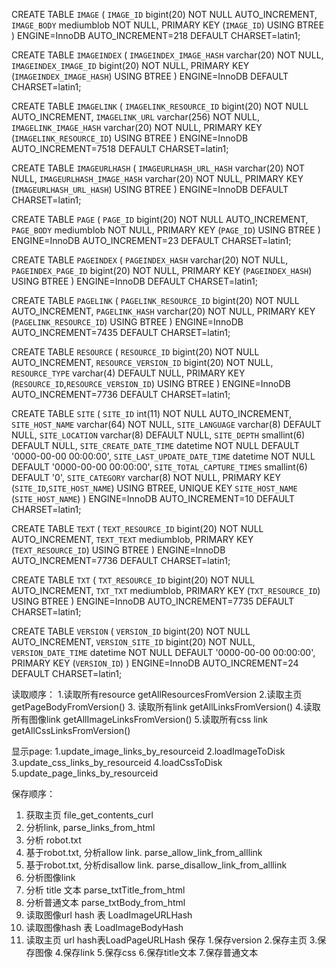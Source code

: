 CREATE TABLE `IMAGE` (
  `IMAGE_ID` bigint(20) NOT NULL AUTO_INCREMENT,
  `IMAGE_BODY` mediumblob NOT NULL,
  PRIMARY KEY (`IMAGE_ID`) USING BTREE
) ENGINE=InnoDB AUTO_INCREMENT=218 DEFAULT CHARSET=latin1;

CREATE TABLE `IMAGEINDEX` (
  `IMAGEINDEX_IMAGE_HASH` varchar(20) NOT NULL,
  `IMAGEINDEX_IMAGE_ID` bigint(20) NOT NULL,
  PRIMARY KEY (`IMAGEINDEX_IMAGE_HASH`) USING BTREE
) ENGINE=InnoDB DEFAULT CHARSET=latin1;

CREATE TABLE `IMAGELINK` (
  `IMAGELINK_RESOURCE_ID` bigint(20) NOT NULL AUTO_INCREMENT,
  `IMAGELINK_URL` varchar(256) NOT NULL,
  `IMAGELINK_IMAGE_HASH` varchar(20) NOT NULL,
  PRIMARY KEY (`IMAGELINK_RESOURCE_ID`) USING BTREE
) ENGINE=InnoDB AUTO_INCREMENT=7518 DEFAULT CHARSET=latin1;

CREATE TABLE `IMAGEURLHASH` (
  `IMAGEURLHASH_URL_HASH` varchar(20) NOT NULL,
  `IMAGEURLHASH_IMAGE_HASH` varchar(20) NOT NULL,
  PRIMARY KEY (`IMAGEURLHASH_URL_HASH`) USING BTREE
) ENGINE=InnoDB DEFAULT CHARSET=latin1;

CREATE TABLE `PAGE` (
  `PAGE_ID` bigint(20) NOT NULL AUTO_INCREMENT,
  `PAGE_BODY` mediumblob NOT NULL,
  PRIMARY KEY (`PAGE_ID`) USING BTREE
) ENGINE=InnoDB AUTO_INCREMENT=23 DEFAULT CHARSET=latin1;

CREATE TABLE `PAGEINDEX` (
  `PAGEINDEX_HASH` varchar(20) NOT NULL,
  `PAGEINDEX_PAGE_ID` bigint(20) NOT NULL,
  PRIMARY KEY (`PAGEINDEX_HASH`) USING BTREE
) ENGINE=InnoDB DEFAULT CHARSET=latin1;

CREATE TABLE `PAGELINK` (
  `PAGELINK_RESOURCE_ID` bigint(20) NOT NULL AUTO_INCREMENT,
  `PAGELINK_HASH` varchar(20) NOT NULL,
  PRIMARY KEY (`PAGELINK_RESOURCE_ID`) USING BTREE
) ENGINE=InnoDB AUTO_INCREMENT=7435 DEFAULT CHARSET=latin1;

CREATE TABLE `RESOURCE` (
  `RESOURCE_ID` bigint(20) NOT NULL AUTO_INCREMENT,
  `RESOURCE_VERSION_ID` bigint(20) NOT NULL,
  `RESOURCE_TYPE` varchar(4) DEFAULT NULL,
  PRIMARY KEY (`RESOURCE_ID`,`RESOURCE_VERSION_ID`) USING BTREE
) ENGINE=InnoDB AUTO_INCREMENT=7736 DEFAULT CHARSET=latin1;

CREATE TABLE `SITE` (
  `SITE_ID` int(11) NOT NULL AUTO_INCREMENT,
  `SITE_HOST_NAME` varchar(64) NOT NULL,
  `SITE_LANGUAGE` varchar(8) DEFAULT NULL,
  `SITE_LOCATION` varchar(8) DEFAULT NULL,
  `SITE_DEPTH` smallint(6) DEFAULT NULL,
  `SITE_CREATE_DATE_TIME` datetime NOT NULL DEFAULT '0000-00-00 00:00:00',
  `SITE_LAST_UPDATE_DATE_TIME` datetime NOT NULL DEFAULT '0000-00-00 00:00:00',
  `SITE_TOTAL_CAPTURE_TIMES` smallint(6) DEFAULT '0',
  `SITE_CATEGORY` varchar(8) NOT NULL,
  PRIMARY KEY (`SITE_ID`,`SITE_HOST_NAME`) USING BTREE,
  UNIQUE KEY `SITE_HOST_NAME` (`SITE_HOST_NAME`)
) ENGINE=InnoDB AUTO_INCREMENT=10 DEFAULT CHARSET=latin1;

CREATE TABLE `TEXT` (
  `TEXT_RESOURCE_ID` bigint(20) NOT NULL AUTO_INCREMENT,
  `TEXT_TEXT` mediumblob,
  PRIMARY KEY (`TEXT_RESOURCE_ID`) USING BTREE
) ENGINE=InnoDB AUTO_INCREMENT=7736 DEFAULT CHARSET=latin1;

CREATE TABLE `TXT` (
  `TXT_RESOURCE_ID` bigint(20) NOT NULL AUTO_INCREMENT,
  `TXT_TXT` mediumblob,
  PRIMARY KEY (`TXT_RESOURCE_ID`) USING BTREE
) ENGINE=InnoDB AUTO_INCREMENT=7735 DEFAULT CHARSET=latin1;

CREATE TABLE `VERSION` (
  `VERSION_ID` bigint(20) NOT NULL AUTO_INCREMENT,
  `VERSION_SITE_ID` bigint(20) NOT NULL,
  `VERSION_DATE_TIME` datetime NOT NULL DEFAULT '0000-00-00 00:00:00',
  PRIMARY KEY (`VERSION_ID`)
) ENGINE=InnoDB AUTO_INCREMENT=24 DEFAULT CHARSET=latin1;

读取顺序：
1.读取所有resource getAllResourcesFromVersion
2.读取主页 getPageBodyFromVersion()
3. 读取所有link getAllLinksFromVersion()
4.读取所有图像link  getAllImageLinksFromVersion()
5.读取所有css link getAllCssLinksFromVersion()

 显示page:
1.update_image_links_by_resourceid
2.loadImageToDisk
3.update_css_links_by_resourceid
4.loadCssToDisk
5.update_page_links_by_resourceid



保存顺序：
1. 获取主页 file_get_contents_curl
2. 分析link, parse_links_from_html
3. 分析 robot.txt
4. 基于robot.txt, 分析allow link. parse_allow_link_from_alllink
5. 基于robot.txt, 分析disallow link. parse_disallow_link_from_alllink
6. 分析图像link
7. 分析 title 文本 parse_txtTitle_from_html
8. 分析普通文本 parse_txtBody_from_html
9. 读取图像url hash 表 LoadImageURLHash
10. 读取图像hash 表 LoadImageBodyHash
11. 读取主页 url hash表LoadPageURLHash
保存
1.保存version
2.保存主页
3.保存图像
4.保存link
5.保存css
6.保存title文本
7.保存普通文本
